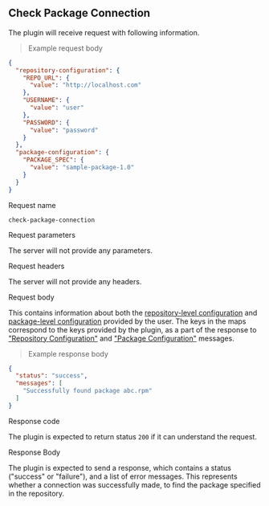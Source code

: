 ## Check Package Connection

The plugin will receive request with following information.

> Example request body

```json
{
  "repository-configuration": {
    "REPO_URL": {
      "value": "http://localhost.com"
    },
    "USERNAME": {
      "value": "user"
    },
    "PASSWORD": {
      "value": "password"
    }
  },
  "package-configuration": {
    "PACKAGE_SPEC": {
      "value": "sample-package-1.0"
    }
  }
}
```
 
<p class='request-name-heading'>Request name</p>

`check-package-connection`

<p class='request-body-heading'>Request parameters</p>

The server will not provide any parameters.

<p class='request-body-heading'>Request headers</p>

The server will not provide any headers.

<p class='request-body-heading'>Request body</p>

This contains information about both the [repository-level configuration](#the-repository-configuration-response-object) and [package-level configuration](#the-package-configuration-response-object) provided by the user. The keys in the maps correspond to the keys provided by the plugin, as a part of the response to ["Repository Configuration"](#repository-configuration) and ["Package Configuration"](#package-configuration) messages.

> Example response body

```json
{
  "status": "success",
  "messages": [
    "Successfully found package abc.rpm"
  ]
}
```

<p class='response-code-heading'>Response code</p>

The plugin is expected to return status `200` if it can understand the request.

<p class='response-body-heading'>Response Body</p>

The plugin is expected to send a response, which contains a status ("success" or "failure"), and a list of error messages. This represents whether a connection was successfully made, to find the package specified in the repository.
